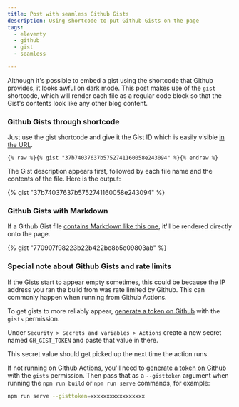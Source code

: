 ```yaml
---
title: Post with seamless Github Gists
description: Using shortcode to put Github Gists on the page
tags:
  - eleventy
  - github
  - gist
  - seamless

---
```


Although it's possible to embed a gist using the shortcode that Github provides, it looks awful on dark mode.  This post makes use of the `gist` shortcode, which will render each file as a regular code block so that the Gist's contents look like any other blog content.


### Github Gists through shortcode

Just use the gist shortcode and give it the Gist ID which is easily visible [in the URL](https://gist.github.com/mendhak/37b74037637b5752741160058e243094).

```
{% raw %}{% gist "37b74037637b5752741160058e243094" %}{% endraw %}
```

The Gist description appears first, followed by each file name and the contents of the file.  Here is the output:


{% gist "37b74037637b5752741160058e243094" %}


### Github Gists with Markdown

If a Github Gist file [contains Markdown like this one](https://gist.github.com/mendhak/770907f98223b22b422be8b5e09803ab), it'll be rendered directly onto the page.

{% gist "770907f98223b22b422be8b5e09803ab" %}


### Special note about Github Gists and rate limits

If the Gists start to appear empty sometimes, this could be because the IP address you ran the build from was rate limited by Github. This can commonly happen when running from Github Actions.  

To get gists to more reliably appear, [generate a token on Github](https://github.com/settings/tokens) with the `gists` permission.  

Under `Security > Secrets and variables > Actions` create a new secret named `GH_GIST_TOKEN` and paste that value in there. 

This secret value should get picked up the next time the action runs.  

If not running on Github Actions, you'll need to [generate a token on Github](https://github.com/settings/tokens) with the `gists` permission. Then pass that as a `--gisttoken` argument when running the `npm run build` or `npm run serve` commands, for example:

```bash
npm run serve --gisttoken=xxxxxxxxxxxxxxxxx
```
